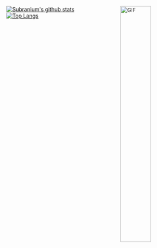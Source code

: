 [![Subranium's github stats](https://github-readme-stats.vercel.app/api?username=maisjamil1&show_icons=true&theme=merko&include_all_commits=true&hide=issues&layout=compact)](https://github.com/anuraghazra/github-readme-stats) <img align="right" width="40%" alt="GIF" src="https://c.tenor.com/Lg1oHSDcG24AAAAC/cat-shades.gif" /> <br/>
[![Top Langs](https://github-readme-stats.vercel.app/api/top-langs/?username=maisjamil1&layout=compact&show_icons=true)](https://github.com/anuraghazra/github-readme-stats)



